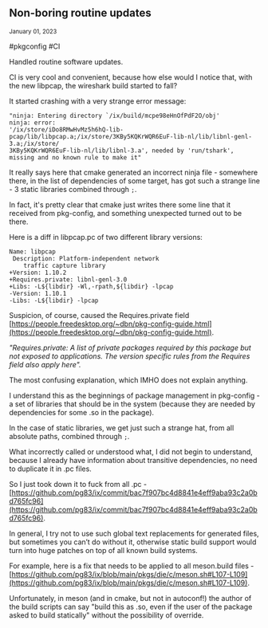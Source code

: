 ## Non-boring routine updates
<sup> January 01, 2023 </sup>

#pkgconfig #CI

Handled routine software updates.

CI is very cool and convenient, because how else would I notice that, with the new libpcap, the wireshark build started to fall?

It started crashing with a very strange error message:

```shell
"ninja: Entering directory `/ix/build/mcpe98eHnOfPdF2O/obj'
ninja: error: 
'/ix/store/iDo8RMwHvMz5h6hQ-lib-pcap/lib/libpcap.a;/ix/store/3KBy5KQKrWQR6EuF-lib-nl/lib/libnl-genl-3.a;/ix/store/
3KBy5KQKrWQR6EuF-lib-nl/lib/libnl-3.a', needed by 'run/tshark', 
missing and no known rule to make it"
```

It really says here that cmake generated an incorrect ninja file - somewhere there, in the list of dependencies of some target, has got such a strange line - 3 static libraries combined through `;`.

In fact, it's pretty clear that cmake just writes there some line that it received from pkg-config, and something unexpected turned out to be there.

Here is a diff in libpcap.pc of two different library versions:

```shell
Name: libpcap
 Description: Platform-independent network 
    traffic capture library
+Version: 1.10.2
+Requires.private: libnl-genl-3.0 
+Libs: -L${libdir} -Wl,-rpath,${libdir} -lpcap
-Version: 1.10.1
-Libs: -L${libdir} -lpcap
```

Suspicion, of course, caused the Requires.private field [https://people.freedesktop.org/~dbn/pkg-config-guide.html](https://people.freedesktop.org/~dbn/pkg-config-guide.html).

*"Requires.private: A list of private packages required by this package but not exposed to applications. The version specific rules from the Requires field also apply here".*

The most confusing explanation, which IMHO does not explain anything.

I understand this as the beginnings of package management in pkg-config - a set of libraries that should be in the system (because they are needed by dependencies for some .so  in the package).

In the case of static libraries, we get just such a strange hat, from all absolute paths, combined through `;`.

What incorrectly called or understood what, I did not begin to understand, because I already have information about transitive dependencies, no need to duplicate it in .pc files.

So I just took down it to fuck from all .pc - [https://github.com/pg83/ix/commit/bac7f907bc4d8841e4eff9aba93c2a0bd765fc96](https://github.com/pg83/ix/commit/bac7f907bc4d8841e4eff9aba93c2a0bd765fc96).

In general, I try not to use such global text replacements for generated files, but sometimes you can’t do without it, otherwise static build support would turn into huge patches on top of all known build systems.

For example, here is a fix that needs to be applied to all meson.build files - [https://github.com/pg83/ix/blob/main/pkgs/die/c/meson.sh#L107-L109](https://github.com/pg83/ix/blob/main/pkgs/die/c/meson.sh#L107-L109).

Unfortunately, in meson (and in cmake, but not in autoconf!) the author of the build scripts can say "build this as .so, even if the user of the package asked to build statically" without the possibility of override.
